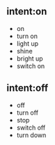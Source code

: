 ## intent:on
- on
- turn on
- light up
- shine
- bright up
- switch on

## intent:off
- off
- turn off
- stop
- switch off
- turn down
